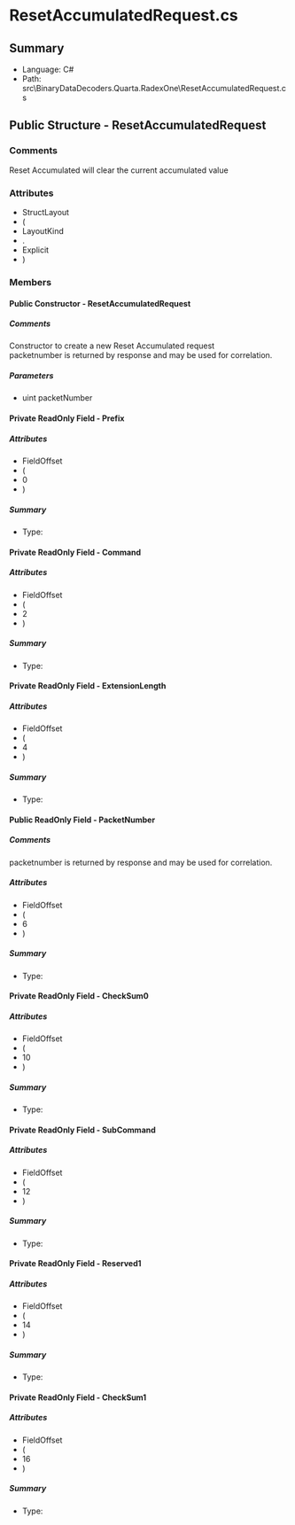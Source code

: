 ﻿# ResetAccumulatedRequest.cs

## Summary

* Language: C#
* Path: src\BinaryDataDecoders.Quarta.RadexOne\ResetAccumulatedRequest.cs

## Public Structure - ResetAccumulatedRequest

### Comments

 <summary>
 Reset Accumulated will clear the current accumulated value
 </summary>

### Attributes

 - StructLayout
 - (
 - LayoutKind
 - .
 - Explicit
 - )

### Members

#### Public Constructor - ResetAccumulatedRequest

##### Comments

 <summary>
 Constructor to create a new Reset Accumulated request
 </summary>
 <paramname="packetNumber">packetnumber is returned by response and may be used for correlation.</param>

#####  Parameters

 - uint packetNumber 

#### Private ReadOnly Field - Prefix

##### Attributes

 - FieldOffset
 - (
 - 0
 - )

##### Summary

 * Type: 

#### Private ReadOnly Field - Command

##### Attributes

 - FieldOffset
 - (
 - 2
 - )

##### Summary

 * Type: 

#### Private ReadOnly Field - ExtensionLength

##### Attributes

 - FieldOffset
 - (
 - 4
 - )

##### Summary

 * Type: 

#### Public ReadOnly Field - PacketNumber

##### Comments

 <summary>
 packetnumber is returned by response and may be used for correlation.
 </summary>

##### Attributes

 - FieldOffset
 - (
 - 6
 - )

##### Summary

 * Type: 

#### Private ReadOnly Field - CheckSum0

##### Attributes

 - FieldOffset
 - (
 - 10
 - )

##### Summary

 * Type: 

#### Private ReadOnly Field - SubCommand

##### Attributes

 - FieldOffset
 - (
 - 12
 - )

##### Summary

 * Type: 

#### Private ReadOnly Field - Reserved1

##### Attributes

 - FieldOffset
 - (
 - 14
 - )

##### Summary

 * Type: 

#### Private ReadOnly Field - CheckSum1

##### Attributes

 - FieldOffset
 - (
 - 16
 - )

##### Summary

 * Type: 

